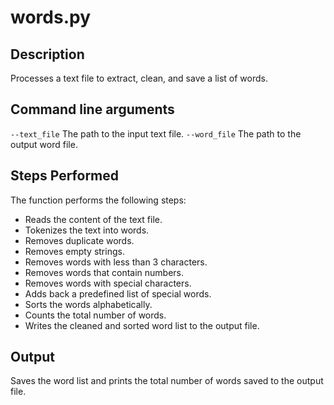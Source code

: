 # words.py

## Description

Processes a text file to extract, clean, and save a list of words.

## Command line arguments

`--text_file` The path to the input text file.
`--word_file` The path to the output word file.

## Steps Performed

The function performs the following steps:

- Reads the content of the text file.
- Tokenizes the text into words.
- Removes duplicate words.
- Removes empty strings.
- Removes words with less than 3 characters.
- Removes words that contain numbers.
- Removes words with special characters.
- Adds back a predefined list of special words.
- Sorts the words alphabetically.
- Counts the total number of words.
- Writes the cleaned and sorted word list to the output file.

## Output

Saves the word list and prints the total number of words saved to the output file.
